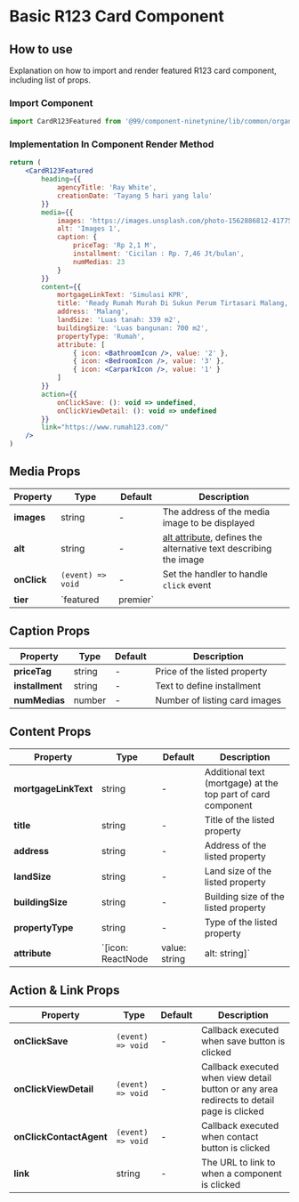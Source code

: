 # Basic R123 Card Component

## How to use
Explanation on how to import and render featured R123 card component, including list of props.

### Import Component

```jsx
import CardR123Featured from '@99/component-ninetynine/lib/common/organisms/card-r123-featured/CardR123Featured.component'
```

### Implementation In Component Render Method
```jsx
return (
    <CardR123Featured
        heading={{
            agencyTitle: 'Ray White',
            creationDate: 'Tayang 5 hari yang lalu'
        }}
        media={{
            images: 'https://images.unsplash.com/photo-1562886812-41775a01195d?ixlib=rb-1.2.1&ixid=eyJhcHBfaWQiOjEyMDd9&auto=format&fit=crop&w=800&q=60',
            alt: 'Images 1',
            caption: {
                priceTag: 'Rp 2,1 M',
                installment: 'Cicilan : Rp. 7,46 Jt/bulan',
                numMedias: 23
            }
        }}
        content={{
            mortgageLinkText: 'Simulasi KPR',
            title: 'Ready Rumah Murah Di Sukun Perum Tirtasari Malang, Sukun, Kota Malang',
            address: 'Malang',
            landSize: 'Luas tanah: 339 m2',
            buildingSize: 'Luas bangunan: 700 m2',
            propertyType: 'Rumah',
            attribute: [
                { icon: <BathroomIcon />, value: '2' },
                { icon: <BedroomIcon />, value: '3' },
                { icon: <CarparkIcon />, value: '1' }
            ]
        }}
        action={{
            onClickSave: (): void => undefined,
            onClickViewDetail: (): void => undefined
        }}
        link="https://www.rumah123.com/"
    />
)
```

## Media Props

| Property | Type | Default | Description |
|-------|-----------|---------|-----------|
|**images**|string|-|The address of the media image to be displayed|
|**alt**|string|-|[alt attribute](https://developer.mozilla.org/en-US/docs/Web/HTML/Element/img), defines the alternative text describing the image|
|**onClick**|`(event) => void`|-|Set the handler to handle `click` event|
|**tier**|`featured | premier`||Set the listing card tier which will define the media image size & caption. `Premier` card will have bigger image & different badge color|

## Caption Props

| Property | Type | Default | Description |
|-------|-----------|---------|-----------|
|**priceTag**|string|-|Price of the listed property|
|**installment**|string|-|Text to define installment|
|**numMedias**|number|-|Number of listing card images|

## Content Props

| Property | Type | Default | Description |
|-------|-----------|---------|-----------|
|**mortgageLinkText**|string|-|Additional text (mortgage) at the top part of card component|
|**title**|string|-|Title of the listed property|
|**address**|string|-|Address of the listed property|
|**landSize**|string|-|Land size of the listed property|
|**buildingSize**|string|-|Building size of the listed property|
|**propertyType**|string|-|Type of the listed property|
|**attribute**|`[icon: ReactNode | value: string | alt: string]`|-|Add property attribute, e.g. bedroom, bathroom, carpark, etc|

## Action & Link Props

| Property | Type | Default | Description |
|-------|-----------|---------|-----------|
|**onClickSave**|`(event) => void`|-|Callback executed when save button is clicked|
|**onClickViewDetail**|`(event) => void`|-|Callback executed when view detail button or any area redirects to detail page is clicked|
|**onClickContactAgent**|`(event) => void`|-|Callback executed when contact button is clicked|
|**link**|string|-|The URL to link to when a component is clicked|